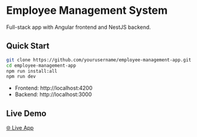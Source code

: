 # Employee Management System

Full-stack app with Angular frontend and NestJS backend.

## Quick Start
```bash
git clone https://github.com/yourusername/employee-management-app.git
cd employee-management-app
npm run install:all
npm run dev
```

- Frontend: http://localhost:4200
- Backend: http://localhost:3000

## Live Demo
[🌐 Live App](https://your-app.vercel.app)